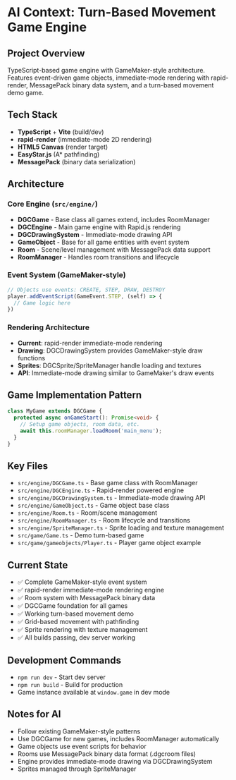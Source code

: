 # AI Context: Turn-Based Movement Game Engine

## Project Overview
TypeScript-based game engine with GameMaker-style architecture. Features event-driven game objects, immediate-mode rendering with rapid-render, MessagePack binary data system, and a turn-based movement demo game.

## Tech Stack
- **TypeScript** + **Vite** (build/dev)
- **rapid-render** (immediate-mode 2D rendering)
- **HTML5 Canvas** (render target)
- **EasyStar.js** (A* pathfinding)
- **MessagePack** (binary data serialization)

## Architecture

### Core Engine (`src/engine/`)
- **DGCGame** - Base class all games extend, includes RoomManager
- **DGCEngine** - Main game engine with Rapid.js rendering
- **DGCDrawingSystem** - Immediate-mode drawing API
- **GameObject** - Base for all game entities with event system
- **Room** - Scene/level management with MessagePack data support
- **RoomManager** - Handles room transitions and lifecycle

### Event System (GameMaker-style)
```typescript
// Objects use events: CREATE, STEP, DRAW, DESTROY
player.addEventScript(GameEvent.STEP, (self) => {
  // Game logic here
})
```

### Rendering Architecture
- **Current**: rapid-render immediate-mode rendering
- **Drawing**: DGCDrawingSystem provides GameMaker-style draw functions
- **Sprites**: DGCSprite/SpriteManager handle loading and textures
- **API**: Immediate-mode drawing similar to GameMaker's draw events

## Game Implementation Pattern
```typescript
class MyGame extends DGCGame {
  protected async onGameStart(): Promise<void> {
    // Setup game objects, room data, etc.
    await this.roomManager.loadRoom('main_menu');
  }
}
```

## Key Files
- `src/engine/DGCGame.ts` - Base game class with RoomManager
- `src/engine/DGCEngine.ts` - Rapid-render powered engine
- `src/engine/DGCDrawingSystem.ts` - Immediate-mode drawing API
- `src/engine/GameObject.ts` - Game object base class
- `src/engine/Room.ts` - Room/scene management
- `src/engine/RoomManager.ts` - Room lifecycle and transitions
- `src/engine/SpriteManager.ts` - Sprite loading and texture management
- `src/game/Game.ts` - Demo turn-based game
- `src/game/gameobjects/Player.ts` - Player game object example

## Current State
- ✅ Complete GameMaker-style event system
- ✅ rapid-render immediate-mode rendering engine
- ✅ Room system with MessagePack binary data
- ✅ DGCGame foundation for all games
- ✅ Working turn-based movement demo
- ✅ Grid-based movement with pathfinding
- ✅ Sprite rendering with texture management
- ✅ All builds passing, dev server working

## Development Commands
- `npm run dev` - Start dev server
- `npm run build` - Build for production
- Game instance available at `window.game` in dev mode

## Notes for AI
- Follow existing GameMaker-style patterns
- Use DGCGame for new games, includes RoomManager automatically
- Game objects use event scripts for behavior
- Rooms use MessagePack binary data format (.dgcroom files)
- Engine provides immediate-mode drawing via DGCDrawingSystem
- Sprites managed through SpriteManager
